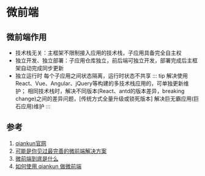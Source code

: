 # 微前端

## 微前端作用

- 技术栈无关：主框架不限制接入应用的技术栈，子应用具备完全自主权
- 独立开发、独立部署：子应用仓库独立，前后端可独立开发，部署完成后主框架自动完成同步更新
- 独立运行时 每个子应用之间状态隔离，运行时状态不共享
::: tip
解决使用React、Vue、Angular、jQuery等构建的多技术栈应用的，可单独更新维护；
相同技术栈时，解决不同版本(React、antd的版本差异，breaking change)之间的差异问题，[传统方式全量升级或锁死版本]
解决巨无霸应用(巨石应用)维护
:::

## 参考
1. [qiankun官网](https://qiankun.umijs.org/zh)
2. [可能是你见过最完善的微前端解决方案](https://zhuanlan.zhihu.com/p/78362028)
3. [微前端到底是什么](https://zhuanlan.zhihu.com/p/96464401)
4. [如何使用 qiankun 做微前端](https://zhuanlan.zhihu.com/p/93198281)